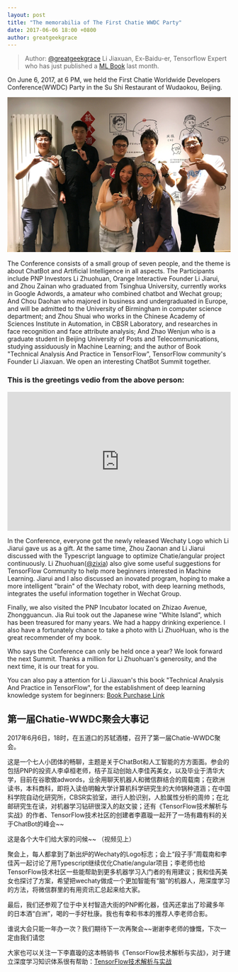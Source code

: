 ```yaml
---
layout: post
title: "The memorabilia of The First Chatie WWDC Party"
date: 2017-06-06 18:00 +0800
author: greatgeekgrace
---
```


> Author: [@greatgeekgrace](https://github.com/greatgeekgrace) Li Jiaxuan, Ex-Baidu-er, Tensorflow Expert who has just published a [ML Book](http://item.jd.com/12073631.html) last month.

On June 6, 2017, at 6 PM, we held the First Chatie Worldwide Developers Conference(WWDC) Party in the Su Shi Restaurant of Wudaokou, Beijing. 

![Chatie WWDC Photo][dinner-photo]

The Conference consists of a small group of seven people, and the theme is about ChatBot and Artificial Intelligence in all aspects. The Participants include PNP Investors Li Zhuohuan, Orange Interactive Founder Li Jiarui, and Zhou Zainan who graduated from Tsinghua University, currently works in Google Adwords, a amateur who combined chatbot and Wechat group; And Chou Daohan who majored in business and undergraduated in Europe, and will be admitted to the University of Birmingham in computer science department; and Zhou Shuai who works in the Chinese Academy of Sciences Institute in Automation, in CBSR Laboratory, and researches in face recognition and face attribute analysis; And Zhao Wenjun who is a graduate student in Beijing University of Posts and Telecommunications, studying assiduously in Machine Learning; and the author of Book "Technical Analysis And Practice in TensorFlow", TensorFlow community's Founder Li Jiaxuan. We open an interesting ChatBot Summit together.

<!--more-->

### This is the greetings vedio from the above person:

<div class="video-container" style="
    position: relative;
    padding-bottom:56.25%;
    padding-top:30px;
    height:0;
    overflow:hidden;
">
<iframe width="560" height="315" src="https://www.youtube.com/embed/Kd_I-nvdn9I" frameborder="0" allowfullscreen="" style="
    position: absolute;
    top:0;
    left:0;
    width:100%;
    height:100%;
"></iframe></div>


In the Conference, everyone got the newly released Wechaty Logo which Li Jiarui gave us as a gift. At the same time, Zhou Zaonan and Li Jiarui discussed with the Typescript language to optimize Chatie/angular project continuously. Li Zhuohuan([@zixia](https://github.com/zixia)) also give some useful suggestions for TensorFlow Community to help more beginners interested in Machine Learning. Jiarui and I also discussed an inovated program, hoping to make a more intelligent "brain" of the Wechaty robot, with deep learning methods, integrates the useful information together in Wechat Group. 

Finally, we also visited the PNP Incubator located on Zhizao Avenue, Zhongguancun. Jia Rui took out the Japanese wine "White Island", which has been treasured for many years. We had a happy drinking experience. I also have a fortunately chance to take a photo with Li ZhuoHuan, who is the great recommender of my book.

Who says the Conference can only be held once a year? We look forward the next Summit. Thanks a million for Li Zhuohuan's generosity, and the next time, it is our treat for you.

You can also pay a attention for Li Jiaxuan's this book "Technical Analysis And Practice in TensorFlow", for the establishment of deep learning knowledge system for beginners: [Book Purchase Link](http://item.jd.com/12073631.html)

## 第一届Chatie-WWDC聚会大事记

2017年6月6日，18时，在五道口的苏轼酒楼，召开了第一届Chatie-WWDC聚会。

这是一个七人小团体的畅聊，主题是关于ChatBot和人工智能的方方面面。参会的包括PNP的投资人李卓桓老师，桔子互动创始人李佳芮美女，以及毕业于清华大学，目前在谷歌做adwords，业余用聊天机器人和微信群结合的周载南；在欧洲读书，本科商科，即将入读伯明翰大学计算机科学研究生的大帅锅种道涵；在中国科学院自动化研究所，CBSR实验室，进行人脸识别，人脸属性分析的周帅；在北邮研究生在读，对机器学习钻研很深入的赵文骏；还有《TensorFlow技术解析与实战》的作者、TensorFlow技术社区的创建者李嘉璇一起开了一场有趣有料的关于ChatBot的峰会~~

这是各个大牛们给大家的问候~~ （视频见上）

聚会上，每人都拿到了新出炉的Wechaty的Logo标志；会上“段子手”周载南和李佳芮一起讨论了用Typescript继续优化Chatie/angular项目；李老师也给TensorFlow技术社区一些能帮助到更多机器学习入门者的有用建议；我和佳芮美女也探讨了方案，希望把wechaty做成一个更加智能有“脑”的机器人，用深度学习的方法，将微信群里的有用资讯汇总起来给大家。 

最后，我们还参观了位于中关村智造大街的PNP孵化器，佳芮还拿出了珍藏多年的日本酒“白洲”，喝的一手好杜康。我也有幸和书本的推荐人李老师合影。

谁说大会只能一年办一次？我们期待下一次再聚会~~谢谢李老师的慷慨，下次一定由我们请您

大家也可以关注一下李嘉璇的这本畅销书《TensorFlow技术解析与实战》，对于建立深度学习知识体系很有帮助：[TensorFlow技术解析与实战](http://item.jd.com/12073631.html)

[dinner-photo]: /download/2017/greatgeekgrace-chatie-wwdc-666.jpg